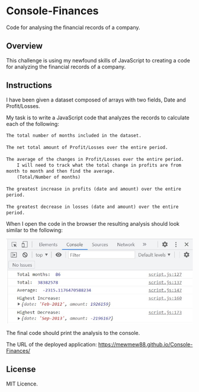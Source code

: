 # Console-Finances

Code for analysing the financial records of a company.

## Overview

This challenge is using my newfound skills of JavaScript to creating a code for analyzing the financial records of a company.

## Instructions

I have been given a dataset composed of arrays with two fields, Date and Profit/Losses.

My task is to write a JavaScript code that analyzes the records to calculate each of the following:

    The total number of months included in the dataset.

    The net total amount of Profit/Losses over the entire period.

    The average of the changes in Profit/Losses over the entire period.
        I will need to track what the total change in profits are from month to month and then find the average.
        (Total/Number of months)

    The greatest increase in profits (date and amount) over the entire period.

    The greatest decrease in losses (date and amount) over the entire period.

When I open the code in the browser the resulting analysis should look similar to the following:

![image](./images/Screenshot.jpg)

The final code should print the analysis to the console.

The URL of the deployed application: https://mewmew88.github.io/Console-Finances/

## License

MIT Licence.